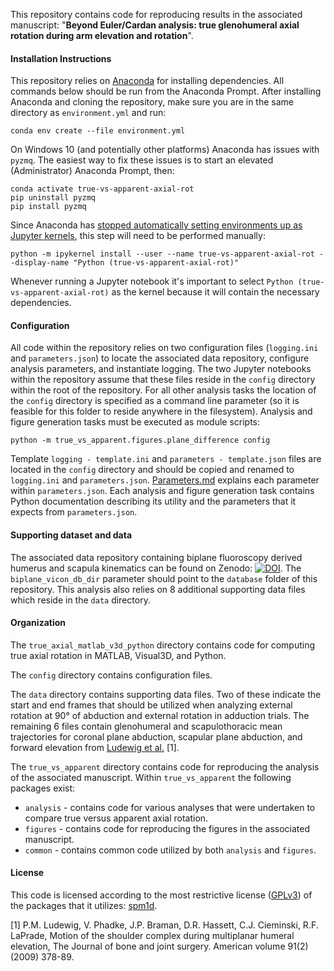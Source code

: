 This repository contains code for reproducing results in the associated manuscript: "**Beyond Euler/Cardan analysis: true glenohumeral axial rotation during arm elevation and rotation**".

#### Installation Instructions

This repository relies on [Anaconda](https://www.anaconda.com/products/individual) for installing dependencies. All commands below should be run from the Anaconda Prompt. After installing Anaconda and cloning the repository, make sure you are in the same directory as `environment.yml` and run:

`conda env create --file environment.yml`

On Windows 10 (and potentially other platforms) Anaconda has issues with `pyzmq`. The easiest way to fix these issues is to start an elevated (Administrator) Anaconda Prompt, then:

```
conda activate true-vs-apparent-axial-rot
pip uninstall pyzmq
pip install pyzmq
```

Since Anaconda has [stopped automatically setting environments up as Jupyter kernels](https://stackoverflow.com/a/44786736/2577053), this step will need to be performed manually:

`python -m ipykernel install --user --name true-vs-apparent-axial-rot --display-name "Python (true-vs-apparent-axial-rot)"`

Whenever running a Jupyter notebook it's important to select `Python (true-vs-apparent-axial-rot)` as the kernel because it will contain the necessary dependencies.

#### Configuration

All code within the repository relies on two configuration files (`logging.ini` and `parameters.json`) to locate the associated data repository, configure analysis parameters, and instantiate logging. The two Jupyter notebooks within the repository assume that these files reside in the `config` directory within the root of the repository. For all other analysis tasks the location of the `config` directory is specified as a command line parameter (so it is feasible for this folder to reside anywhere in the filesystem). Analysis and figure generation tasks must be executed as module scripts:

`python -m true_vs_apparent.figures.plane_difference config`

Template `logging - template.ini` and `parameters - template.json` files are located in the `config` directory and should be copied and renamed to `logging.ini` and `parameters.json`. [Parameters.md](Parameters.md) explains each parameter within `parameters.json`. Each analysis and figure generation task contains Python documentation describing its utility and the parameters that it expects from `parameters.json`.

#### Supporting dataset and data

The associated data repository containing biplane fluoroscopy derived humerus and scapula kinematics can be found on Zenodo: [![DOI](https://zenodo.org/badge/DOI/10.5281/zenodo.4536684.svg)](https://doi.org/10.5281/zenodo.4536684). The `biplane_vicon_db_dir` parameter should point to the `database` folder of this repository. This analysis also relies on 8 additional supporting data files which reside in the `data` directory.

#### Organization

The `true_axial_matlab_v3d_python` directory contains code for computing true axial rotation in MATLAB, Visual3D, and Python.

The `config` directory contains configuration files.

The `data` directory contains supporting data files. Two of these indicate the start and end frames that should be utilized when analyzing external rotation at 90&deg; of abduction and external rotation in adduction trials. The remaining 6 files contain glenohumeral and scapulothoracic mean trajectories for coronal plane abduction, scapular plane abduction, and forward elevation from [Ludewig et al.](https://pubmed.ncbi.nlm.nih.gov/19181982/) [1].

The `true_vs_apparent` directory contains code for reproducing the analysis of the associated manuscript. Within `true_vs_apparent` the following packages exist:

* `analysis` - contains code for various analyses that were undertaken to compare true versus apparent axial rotation.
* `figures` - contains code for reproducing the figures in the associated manuscript.
* `common` - contains common code utilized by both `analysis` and `figures`.

#### License

This code is licensed according to the most restrictive license ([GPLv3](https://choosealicense.com/licenses/gpl-3.0/)) of the packages that it utilizes: [spm1d](https://github.com/0todd0000/spm1d).



[1] P.M. Ludewig, V. Phadke, J.P. Braman, D.R. Hassett, C.J. Cieminski, R.F. LaPrade, Motion of the shoulder complex during multiplanar humeral elevation, The Journal of bone and joint surgery. American volume 91(2) (2009) 378-89.